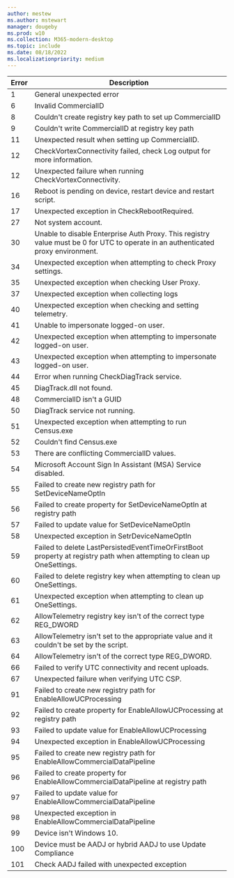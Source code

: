 ```yaml
---
author: mestew
ms.author: mstewart
manager: dougeby
ms.prod: w10
ms.collection: M365-modern-desktop
ms.topic: include
ms.date: 08/18/2022
ms.localizationpriority: medium
---
```

<!--This file is shared by updates/wufb-reports-configuration-script.md and the update/update-compliance-configuration-script.md articles. Headings are driven by article context.  -->
|Error  |Description  |
|---------|---------|
| 1    | General unexpected error|
| 6    | Invalid CommercialID|
| 8    | Couldn't create registry key path to set up CommercialID|
| 9    | Couldn't write CommercialID at registry key path|
| 11    | Unexpected result when setting up CommercialID.|
| 12    | CheckVortexConnectivity failed, check Log output for more information.|
| 12    | Unexpected failure when running CheckVortexConnectivity.|
| 16    | Reboot is pending on device, restart device and restart script.|
| 17    | Unexpected exception in CheckRebootRequired.|
| 27    | Not system account. |
| 30    | Unable to disable Enterprise Auth Proxy. This registry value must be 0 for UTC to operate in an authenticated proxy environment.|
| 34    | Unexpected exception when attempting to check  Proxy settings.|
| 35    | Unexpected exception when checking User Proxy.|
| 37    | Unexpected exception when collecting logs|
| 40    | Unexpected exception when checking and setting telemetry.|
| 41    | Unable to impersonate logged-on user.|
| 42    | Unexpected exception when attempting to impersonate logged-on user.|
| 43    | Unexpected exception when attempting to impersonate logged-on user.|
| 44    | Error when running CheckDiagTrack service.|
| 45    | DiagTrack.dll not found.|
| 48    | CommercialID isn't a GUID|
| 50    | DiagTrack service not running.|
| 51    | Unexpected exception when attempting to run Census.exe|
| 52    | Couldn't find Census.exe|
| 53    | There are conflicting CommercialID values.|
| 54    | Microsoft Account Sign In Assistant (MSA) Service disabled.|
| 55    | Failed to create new registry path for SetDeviceNameOptIn|
| 56    | Failed to create property for SetDeviceNameOptIn at registry path|
| 57    | Failed to update value for SetDeviceNameOptIn|
| 58    | Unexpected exception in SetrDeviceNameOptIn|
| 59    | Failed to delete LastPersistedEventTimeOrFirstBoot property at registry path when attempting to clean up OneSettings.|
| 60    | Failed to delete registry key when attempting to clean up OneSettings.|
| 61    | Unexpected exception when attempting to clean up OneSettings.|
| 62    | AllowTelemetry registry key isn't of the correct type REG_DWORD|
| 63    | AllowTelemetry isn't set to the appropriate value and it couldn't be set by the script.|
| 64    | AllowTelemetry isn't of the correct type REG_DWORD.|
| 66    | Failed to verify UTC connectivity and recent uploads.|  
| 67    | Unexpected failure when verifying UTC CSP.|
| 91    | Failed to create new registry path for EnableAllowUCProcessing|
| 92    | Failed to create property for EnableAllowUCProcessing at registry path|
| 93    | Failed to update value for EnableAllowUCProcessing|
| 94    | Unexpected exception in EnableAllowUCProcessing|
| 95 | Failed to create new registry path for EnableAllowCommercialDataPipeline |
| 96 | Failed to create property for EnableAllowCommercialDataPipeline at registry path |
| 97 | Failed to update value for EnableAllowCommercialDataPipeline |
| 98 | Unexpected exception in EnableAllowCommercialDataPipeline |
| 99    | Device isn't Windows 10.|
| 100 | Device must be AADJ or hybrid AADJ to use Update Compliance |
| 101 | Check AADJ failed with unexpected exception |
